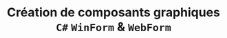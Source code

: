 ---
layout: page
categories: mission
skills:
  - Frontend
title: "Création de composants graphiques `C#` `WinForm` & `WebForm`"
start_date: 2008-02-01
end_date: 2008-07-01
entreprise : PCI
team : de 6 développeur
position: développeur
status: CDI
achievements:
  - Écriture de composant graphique WinForm et WebForm.
  - Concéption, réalisation d'un module de statistique.
environnements:
  - C#
  - DotNet
  - SQL server
  - Oracle
  - Windev
input_skill:
 - Mon apprentissage  personnel et académique des languages de programmation (`QBasic`, `JavaScript`, `Python`, `ADA`, `C/C++`, `Java`) m'a permis d'être autonome en `C#` rapidement.
output_skill:
 - Cette expérience m'a ouvert les portes du monde **Microsoft** qui m'accompagnera tout au long de ma carrière!
 - Et enfin j'ai pu découvrir l'organisation d'un éditeur de logiciel.
story: |
  **PCI** est un éditeur de logiciels de Gestion de parcs informatiques. Et j'ai été recruté pour accompagner le virage technologiques pour passer au `C#` `ASP.Net` et `WinForm`.
---